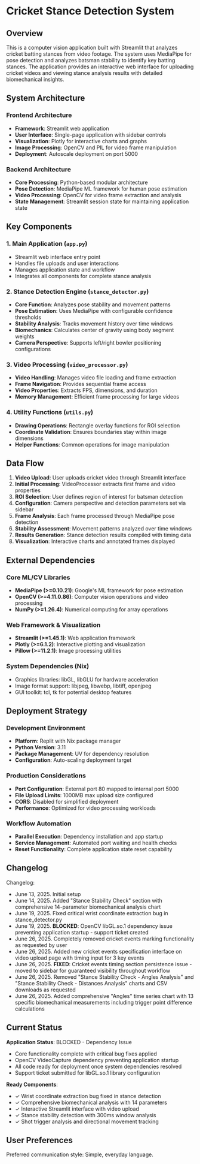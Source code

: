 # Cricket Stance Detection System

## Overview

This is a computer vision application built with Streamlit that analyzes cricket batting stances from video footage. The system uses MediaPipe for pose detection and analyzes batsman stability to identify key batting stances. The application provides an interactive web interface for uploading cricket videos and viewing stance analysis results with detailed biomechanical insights.

## System Architecture

### Frontend Architecture
- **Framework**: Streamlit web application
- **User Interface**: Single-page application with sidebar controls
- **Visualization**: Plotly for interactive charts and graphs
- **Image Processing**: OpenCV and PIL for video frame manipulation
- **Deployment**: Autoscale deployment on port 5000

### Backend Architecture
- **Core Processing**: Python-based modular architecture
- **Pose Detection**: MediaPipe ML framework for human pose estimation
- **Video Processing**: OpenCV for video frame extraction and analysis
- **State Management**: Streamlit session state for maintaining application state

## Key Components

### 1. Main Application (`app.py`)
- Streamlit web interface entry point
- Handles file uploads and user interactions
- Manages application state and workflow
- Integrates all components for complete stance analysis

### 2. Stance Detection Engine (`stance_detector.py`)
- **Core Function**: Analyzes pose stability and movement patterns
- **Pose Estimation**: Uses MediaPipe with configurable confidence thresholds
- **Stability Analysis**: Tracks movement history over time windows
- **Biomechanics**: Calculates center of gravity using body segment weights
- **Camera Perspective**: Supports left/right bowler positioning configurations

### 3. Video Processing (`video_processor.py`)
- **Video Handling**: Manages video file loading and frame extraction
- **Frame Navigation**: Provides sequential frame access
- **Video Properties**: Extracts FPS, dimensions, and duration
- **Memory Management**: Efficient frame processing for large videos

### 4. Utility Functions (`utils.py`)
- **Drawing Operations**: Rectangle overlay functions for ROI selection
- **Coordinate Validation**: Ensures boundaries stay within image dimensions
- **Helper Functions**: Common operations for image manipulation

## Data Flow

1. **Video Upload**: User uploads cricket video through Streamlit interface
2. **Initial Processing**: VideoProcessor extracts first frame and video properties
3. **ROI Selection**: User defines region of interest for batsman detection
4. **Configuration**: Camera perspective and detection parameters set via sidebar
5. **Frame Analysis**: Each frame processed through MediaPipe pose detection
6. **Stability Assessment**: Movement patterns analyzed over time windows
7. **Results Generation**: Stance detection results compiled with timing data
8. **Visualization**: Interactive charts and annotated frames displayed

## External Dependencies

### Core ML/CV Libraries
- **MediaPipe (>=0.10.21)**: Google's ML framework for pose estimation
- **OpenCV (>=4.11.0.86)**: Computer vision operations and video processing
- **NumPy (>=1.26.4)**: Numerical computing for array operations

### Web Framework & Visualization
- **Streamlit (>=1.45.1)**: Web application framework
- **Plotly (>=6.1.2)**: Interactive plotting and visualization
- **Pillow (>=11.2.1)**: Image processing utilities

### System Dependencies (Nix)
- Graphics libraries: libGL, libGLU for hardware acceleration
- Image format support: libjpeg, libwebp, libtiff, openjpeg
- GUI toolkit: tcl, tk for potential desktop features

## Deployment Strategy

### Development Environment
- **Platform**: Replit with Nix package manager
- **Python Version**: 3.11
- **Package Management**: UV for dependency resolution
- **Configuration**: Auto-scaling deployment target

### Production Considerations
- **Port Configuration**: External port 80 mapped to internal port 5000
- **File Upload Limits**: 1000MB max upload size configured
- **CORS**: Disabled for simplified deployment
- **Performance**: Optimized for video processing workloads

### Workflow Automation
- **Parallel Execution**: Dependency installation and app startup
- **Service Management**: Automated port waiting and health checks
- **Reset Functionality**: Complete application state reset capability

## Changelog

Changelog:
- June 13, 2025. Initial setup
- June 14, 2025. Added "Stance Stability Check" section with comprehensive 14-parameter biomechanical analysis chart
- June 19, 2025. Fixed critical wrist coordinate extraction bug in stance_detector.py
- June 19, 2025. **BLOCKED**: OpenCV libGL.so.1 dependency issue preventing application startup - support ticket created
- June 26, 2025. Completely removed cricket events marking functionality as requested by user
- June 26, 2025. Added new cricket events specification interface on video upload page with timing input for 3 key events
- June 26, 2025. **FIXED**: Cricket events timing section persistence issue - moved to sidebar for guaranteed visibility throughout workflow
- June 26, 2025. Removed "Stance Stability Check - Angles Analysis" and "Stance Stability Check - Distances Analysis" charts and CSV downloads as requested
- June 26, 2025. Added comprehensive "Angles" time series chart with 13 specific biomechanical measurements including trigger point difference calculations

## Current Status

**Application Status**: BLOCKED - Dependency Issue
- Core functionality complete with critical bug fixes applied
- OpenCV VideoCapture dependency preventing application startup
- All code ready for deployment once system dependencies resolved
- Support ticket submitted for libGL.so.1 library configuration

**Ready Components**:
- ✓ Wrist coordinate extraction bug fixed in stance detection
- ✓ Comprehensive biomechanical analysis with 14 parameters
- ✓ Interactive Streamlit interface with video upload
- ✓ Stance stability detection with 300ms window analysis
- ✓ Shot trigger analysis and directional movement tracking

## User Preferences

Preferred communication style: Simple, everyday language.